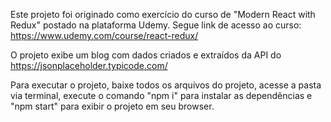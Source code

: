 Este projeto foi originado como exercício do curso de "Modern React with Redux" postado na plataforma Udemy. Segue link de acesso ao curso: https://www.udemy.com/course/react-redux/

O projeto exibe um blog com dados criados e extraídos da API do https://jsonplaceholder.typicode.com/

Para executar o projeto, baixe todos os arquivos do projeto, acesse a pasta via terminal, execute o comando "npm i" para instalar as dependências e "npm start" para exibir o projeto em seu browser.


